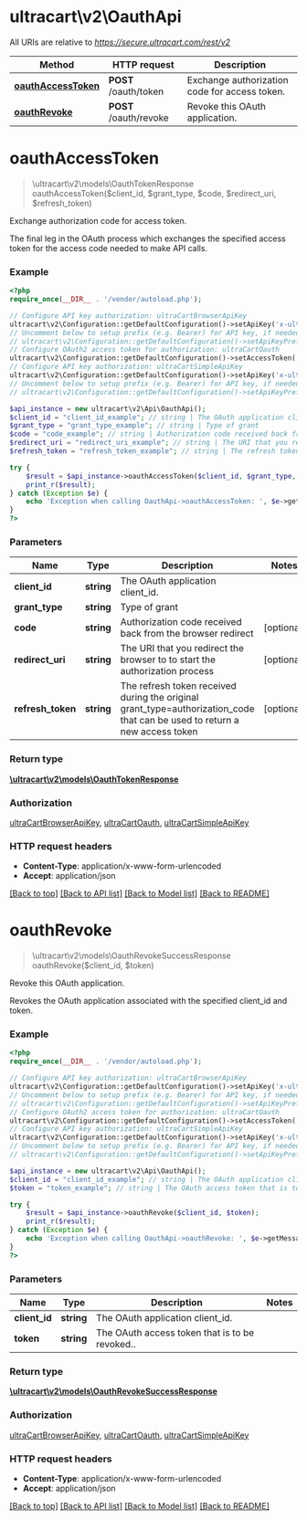 # ultracart\v2\OauthApi

All URIs are relative to *https://secure.ultracart.com/rest/v2*

Method | HTTP request | Description
------------- | ------------- | -------------
[**oauthAccessToken**](OauthApi.md#oauthAccessToken) | **POST** /oauth/token | Exchange authorization code for access token.
[**oauthRevoke**](OauthApi.md#oauthRevoke) | **POST** /oauth/revoke | Revoke this OAuth application.


# **oauthAccessToken**
> \ultracart\v2\models\OauthTokenResponse oauthAccessToken($client_id, $grant_type, $code, $redirect_uri, $refresh_token)

Exchange authorization code for access token.

The final leg in the OAuth process which exchanges the specified access token for the access code needed to make API calls.

### Example
```php
<?php
require_once(__DIR__ . '/vendor/autoload.php');

// Configure API key authorization: ultraCartBrowserApiKey
ultracart\v2\Configuration::getDefaultConfiguration()->setApiKey('x-ultracart-browser-key', 'YOUR_API_KEY');
// Uncomment below to setup prefix (e.g. Bearer) for API key, if needed
// ultracart\v2\Configuration::getDefaultConfiguration()->setApiKeyPrefix('x-ultracart-browser-key', 'Bearer');
// Configure OAuth2 access token for authorization: ultraCartOauth
ultracart\v2\Configuration::getDefaultConfiguration()->setAccessToken('YOUR_ACCESS_TOKEN');
// Configure API key authorization: ultraCartSimpleApiKey
ultracart\v2\Configuration::getDefaultConfiguration()->setApiKey('x-ultracart-simple-key', 'YOUR_API_KEY');
// Uncomment below to setup prefix (e.g. Bearer) for API key, if needed
// ultracart\v2\Configuration::getDefaultConfiguration()->setApiKeyPrefix('x-ultracart-simple-key', 'Bearer');

$api_instance = new ultracart\v2\Api\OauthApi();
$client_id = "client_id_example"; // string | The OAuth application client_id.
$grant_type = "grant_type_example"; // string | Type of grant
$code = "code_example"; // string | Authorization code received back from the browser redirect
$redirect_uri = "redirect_uri_example"; // string | The URI that you redirect the browser to to start the authorization process
$refresh_token = "refresh_token_example"; // string | The refresh token received during the original grant_type=authorization_code that can be used to return a new access token

try {
    $result = $api_instance->oauthAccessToken($client_id, $grant_type, $code, $redirect_uri, $refresh_token);
    print_r($result);
} catch (Exception $e) {
    echo 'Exception when calling OauthApi->oauthAccessToken: ', $e->getMessage(), PHP_EOL;
}
?>
```

### Parameters

Name | Type | Description  | Notes
------------- | ------------- | ------------- | -------------
 **client_id** | **string**| The OAuth application client_id. |
 **grant_type** | **string**| Type of grant |
 **code** | **string**| Authorization code received back from the browser redirect | [optional]
 **redirect_uri** | **string**| The URI that you redirect the browser to to start the authorization process | [optional]
 **refresh_token** | **string**| The refresh token received during the original grant_type&#x3D;authorization_code that can be used to return a new access token | [optional]

### Return type

[**\ultracart\v2\models\OauthTokenResponse**](../Model/OauthTokenResponse.md)

### Authorization

[ultraCartBrowserApiKey](../../README.md#ultraCartBrowserApiKey), [ultraCartOauth](../../README.md#ultraCartOauth), [ultraCartSimpleApiKey](../../README.md#ultraCartSimpleApiKey)

### HTTP request headers

 - **Content-Type**: application/x-www-form-urlencoded
 - **Accept**: application/json

[[Back to top]](#) [[Back to API list]](../../README.md#documentation-for-api-endpoints) [[Back to Model list]](../../README.md#documentation-for-models) [[Back to README]](../../README.md)

# **oauthRevoke**
> \ultracart\v2\models\OauthRevokeSuccessResponse oauthRevoke($client_id, $token)

Revoke this OAuth application.

Revokes the OAuth application associated with the specified client_id and token.

### Example
```php
<?php
require_once(__DIR__ . '/vendor/autoload.php');

// Configure API key authorization: ultraCartBrowserApiKey
ultracart\v2\Configuration::getDefaultConfiguration()->setApiKey('x-ultracart-browser-key', 'YOUR_API_KEY');
// Uncomment below to setup prefix (e.g. Bearer) for API key, if needed
// ultracart\v2\Configuration::getDefaultConfiguration()->setApiKeyPrefix('x-ultracart-browser-key', 'Bearer');
// Configure OAuth2 access token for authorization: ultraCartOauth
ultracart\v2\Configuration::getDefaultConfiguration()->setAccessToken('YOUR_ACCESS_TOKEN');
// Configure API key authorization: ultraCartSimpleApiKey
ultracart\v2\Configuration::getDefaultConfiguration()->setApiKey('x-ultracart-simple-key', 'YOUR_API_KEY');
// Uncomment below to setup prefix (e.g. Bearer) for API key, if needed
// ultracart\v2\Configuration::getDefaultConfiguration()->setApiKeyPrefix('x-ultracart-simple-key', 'Bearer');

$api_instance = new ultracart\v2\Api\OauthApi();
$client_id = "client_id_example"; // string | The OAuth application client_id.
$token = "token_example"; // string | The OAuth access token that is to be revoked..

try {
    $result = $api_instance->oauthRevoke($client_id, $token);
    print_r($result);
} catch (Exception $e) {
    echo 'Exception when calling OauthApi->oauthRevoke: ', $e->getMessage(), PHP_EOL;
}
?>
```

### Parameters

Name | Type | Description  | Notes
------------- | ------------- | ------------- | -------------
 **client_id** | **string**| The OAuth application client_id. |
 **token** | **string**| The OAuth access token that is to be revoked.. |

### Return type

[**\ultracart\v2\models\OauthRevokeSuccessResponse**](../Model/OauthRevokeSuccessResponse.md)

### Authorization

[ultraCartBrowserApiKey](../../README.md#ultraCartBrowserApiKey), [ultraCartOauth](../../README.md#ultraCartOauth), [ultraCartSimpleApiKey](../../README.md#ultraCartSimpleApiKey)

### HTTP request headers

 - **Content-Type**: application/x-www-form-urlencoded
 - **Accept**: application/json

[[Back to top]](#) [[Back to API list]](../../README.md#documentation-for-api-endpoints) [[Back to Model list]](../../README.md#documentation-for-models) [[Back to README]](../../README.md)

